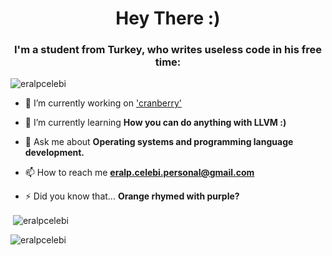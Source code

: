 <h1 align="center">Hey There :)</h1>
<h3 align="center">I'm a student from Turkey, who writes useless code in his free time:</h3>

<p align="left"> <img src="https://komarev.com/ghpvc/?username=eralpcelebi&label=Profile%20views&color=0e75b6&style=flat" alt="eralpcelebi" /> </p>

- 🔭 I’m currently working on ['cranberry'](https://github.com/EralpCelebi/cranberry)

- 🌱 I’m currently learning **How you can do anything with LLVM :)**

- 💬 Ask me about **Operating systems and programming language development.**

- 📫 How to reach me **eralp.celebi.personal@gmail.com**

- ⚡ Did you know that... **Orange rhymed with purple?**

<p>&nbsp;<img align="center" src="https://github-readme-stats.vercel.app/api?username=eralpcelebi&show_icons=true&locale=en" alt="eralpcelebi" /></p>

<p><img align="center" src="https://github-readme-streak-stats.herokuapp.com/?user=eralpcelebi&" alt="eralpcelebi" /></p>

